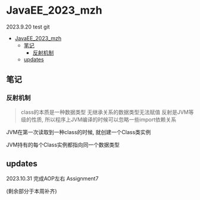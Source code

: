 # JavaEE_2023_mzh

2023.9.20 test git

- [JavaEE\_2023\_mzh](#javaee_2023_mzh)
  - [笔记](#笔记)
    - [反射机制](#反射机制)
  - [updates](#updates)

## 笔记

### 反射机制
> class的本质是一种数据类型
> 无继承关系的数据类型无法赋值
> 反射是JVM等级的性质, 所以程序上JVM编译的时候可以忽略一些import依赖关系

JVM在第一次读取到一种class的时候, 就创建一个Class类实例

JVM持有的每个Class实例都指向同一个数据类型


## updates
2023.10.31  完成AOP左右 Assignment7


(剩余部分于本周补齐)
